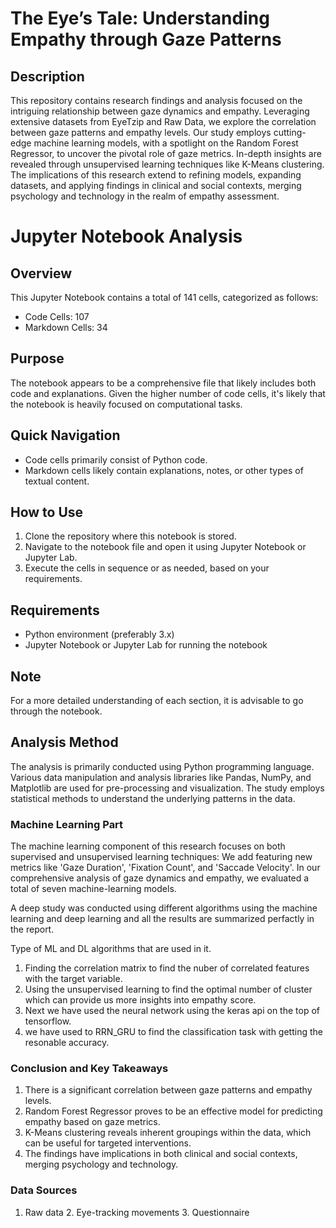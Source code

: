 # The Eye’s Tale: Understanding Empathy through Gaze Patterns

## Description

This repository contains research findings and analysis focused on the intriguing relationship between gaze dynamics and empathy. Leveraging extensive datasets from EyeTzip and Raw Data, we explore the correlation between gaze patterns and empathy levels. Our study employs cutting-edge machine learning models, with a spotlight on the Random Forest Regressor, to uncover the pivotal role of gaze metrics. In-depth insights are revealed through unsupervised learning techniques like K-Means clustering. The implications of this research extend to refining models, expanding datasets, and applying findings in clinical and social contexts, merging psychology and technology in the realm of empathy assessment.

# Jupyter Notebook Analysis

## Overview

This Jupyter Notebook contains a total of 141 cells, categorized as follows:

- Code Cells: 107
- Markdown Cells: 34

## Purpose

The notebook appears to be a comprehensive file that likely includes both code and explanations. Given the higher number of code cells, it's likely that the notebook is heavily focused on computational tasks.

## Quick Navigation

- Code cells primarily consist of Python code.
- Markdown cells likely contain explanations, notes, or other types of textual content.
  
## How to Use

1. Clone the repository where this notebook is stored.
2. Navigate to the notebook file and open it using Jupyter Notebook or Jupyter Lab.
3. Execute the cells in sequence or as needed, based on your requirements.

## Requirements

- Python environment (preferably 3.x)
- Jupyter Notebook or Jupyter Lab for running the notebook

## Note

For a more detailed understanding of each section, it is advisable to go through the notebook.


## Analysis Method

The analysis is primarily conducted using Python programming language. Various data manipulation and analysis libraries like Pandas, NumPy, and Matplotlib are used for pre-processing and visualization. The study employs statistical methods to understand the underlying patterns in the data.

### Machine Learning Part

The machine learning component of this research focuses on both supervised and unsupervised learning techniques:
We add featuring new metrics like 'Gaze Duration', 'Fixation Count', and 'Saccade Velocity'.
In our comprehensive analysis of gaze dynamics and empathy, we evaluated a total of seven machine-learning models.

A deep study was conducted using different algorithms using the machine learning and deep learning and all the results are summarized perfactly in the report. 

Type of ML and DL algorithms that are used in it.
1. Finding the correlation matrix to find the nuber of correlated features with the target variable.
2. Using the unsupervised learning to find the optimal number of cluster which can provide us more insights into empathy score.
3. Next we have used the neural network using the keras api on the top of tensorflow.
4. we have used to RRN_GRU to find the classification task with getting the resonable accuracy.

### Conclusion and Key Takeaways

1. There is a significant correlation between gaze patterns and empathy levels.
2. Random Forest Regressor proves to be an effective model for predicting empathy based on gaze metrics.
3. K-Means clustering reveals inherent groupings within the data, which can be useful for targeted interventions.
4. The findings have implications in both clinical and social contexts, merging psychology and technology.

### Data Sources
1. Raw data 2. Eye-tracking movements 3. Questionnaire
